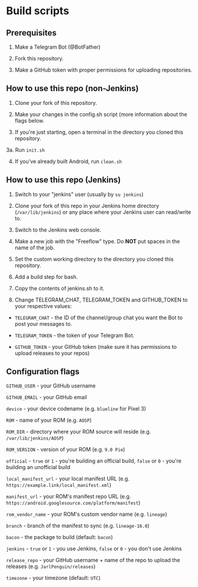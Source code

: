# Build scripts

## Prerequisites

1. Make a Telegram Bot (@BotFather)

2. Fork this repository.

3. Make a GitHub token with proper permissions for uploading repositories.

## How to use this repo (non-Jenkins)

1. Clone your fork of this repository.

2. Make your changes in the config.sh script (more information about the flags below.

3. If you're just starting, open a terminal in the directory you cloned this repository.

3a. Run `init.sh`

4. If you've already built Android, run `clean.sh`

## How to use this repo (Jenkins)

1. Switch to your "jenkins" user (usually by `su jenkins`)

2. Clone your fork of this repo in your Jenkins home directory (`/var/lib/jenkins`) or any place where your Jenkins user can read/write to.

3. Switch to the Jenkins web console.

4. Make a new job with the "Freeflow" type. Do **NOT** put spaces in the name of the job.

5. Set the custom working directory to the directory you cloned this repository.

6. Add a build step for bash.

7. Copy the contents of jenkins.sh to it.

8. Change TELEGRAM_CHAT, TELEGRAM_TOKEN and GITHUB_TOKEN to your respective values:

* `TELEGRAM_CHAT` - the ID of the channel/group chat you want the Bot to post your messages to.

* `TELEGRAM_TOKEN` - the token of your Telegram Bot.

* `GITHUB_TOKEN` - your GitHub token (make sure it has permissions to upload releases to your repos)

## Configuration flags

`GITHUB_USER` - your GitHub username

`GITHUB_EMAIL` - your GitHub email

`device` - your device codename (e.g. `blueline` for Pixel 3)

`ROM` - name of your ROM (e.g. `AOSP`)

`ROM_DIR` - directory where your ROM source will reside (e.g. `/var/lib/jenkins/AOSP`)

`ROM_VERSION` - version of your ROM (e.g. `9.0 Pie`)

`official` - `true` or `1` - you're building an official build, `false` or `0` - you're building an unofficial build

`local_manifest_url` - your local manifest URL (e.g. `https://example.link/local_manifest.xml`)

`manifest_url` - your ROM's manifest repo URL (e.g. `https://android.googlesource.com/platform/manifest`)

`rom_vendor_name` - your ROM's custom vendor name (e.g. `lineage`)

`branch` - branch of the manifest to sync (e.g. `lineage-16.0`)

`bacon` - the package to build (default: `bacon`)

`jenkins` - `true` or `1` - you use Jenkins, `false` or `0` - you don't use Jenkins

`release_repo` - your GitHub username + name of the repo to upload the releases (e.g. `JarlPenguin/releases`)

`timezone` - your timezone (default: `UTC`)
